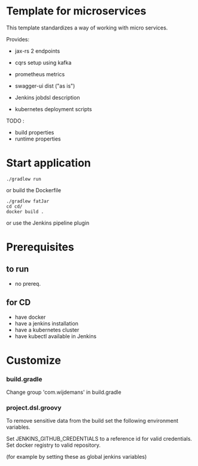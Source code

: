 
# Template for microservices

This template standardizes a way of working with micro services.


Provides:

- jax-rs 2 endpoints
- cqrs setup using kafka

- prometheus metrics
- swagger-ui dist ("as is") 

- Jenkins jobdsl description
- kubernetes deployment scripts


TODO :
- build properties
- runtime properties

# Start application

```
./gradlew run
```

or build the Dockerfile

```
./gradlew fatJar
cd cd/
docker build .
```

or use the Jenkins pipeline plugin


# Prerequisites

## to run

- no prereq.

## for CD
- have docker
- have a jenkins installation
- have a kubernetes cluster
- have kubectl available in Jenkins

# Customize

### build.gradle

Change group 'com.wijdemans' in build.gradle

### project.dsl.groovy

To remove sensitive data from the build set the following environment variables. 

Set JENKINS_GITHUB_CREDENTIALS to a reference id for valid credentials.
Set docker registry to valid repository.

(for example by setting these as global jenkins variables)